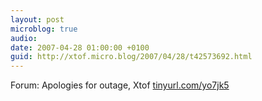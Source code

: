 ```yaml
---
layout: post
microblog: true
audio: 
date: 2007-04-28 01:00:00 +0100
guid: http://xtof.micro.blog/2007/04/28/t42573692.html
---
```

Forum: Apologies for outage, Xtof [tinyurl.com/yo7jk5](http://tinyurl.com/yo7jk5)
